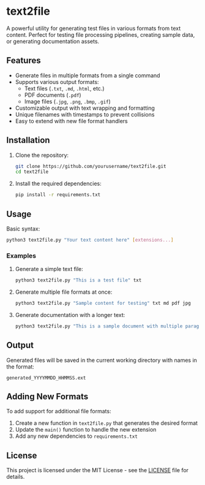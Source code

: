 # text2file

A powerful utility for generating test files in various formats from text content. Perfect for testing file processing pipelines, creating sample data, or generating documentation assets.

## Features

- Generate files in multiple formats from a single command
- Supports various output formats:
  - Text files (`.txt`, `.md`, `.html`, etc.)
  - PDF documents (`.pdf`)
  - Image files (`.jpg`, `.png`, `.bmp`, `.gif`)
- Customizable output with text wrapping and formatting
- Unique filenames with timestamps to prevent collisions
- Easy to extend with new file format handlers

## Installation

1. Clone the repository:
   ```bash
   git clone https://github.com/yourusername/text2file.git
   cd text2file
   ```

2. Install the required dependencies:
   ```bash
   pip install -r requirements.txt
   ```

## Usage

Basic syntax:
```bash
python3 text2file.py "Your text content here" [extensions...]
```

### Examples

1. Generate a simple text file:
   ```bash
   python3 text2file.py "This is a test file" txt
   ```

2. Generate multiple file formats at once:
   ```bash
   python3 text2file.py "Sample content for testing" txt md pdf jpg
   ```

3. Generate documentation with a longer text:
   ```bash
   python3 text2file.py "This is a sample document with multiple paragraphs. The text will be automatically wrapped to fit the output format. Great for creating test data!" md pdf
   ```

## Output

Generated files will be saved in the current working directory with names in the format:
```
generated_YYYYMMDD_HHMMSS.ext
```

## Adding New Formats

To add support for additional file formats:

1. Create a new function in `text2file.py` that generates the desired format
2. Update the `main()` function to handle the new extension
3. Add any new dependencies to `requirements.txt`

## License

This project is licensed under the MIT License - see the [LICENSE](LICENSE) file for details.
